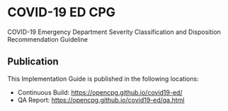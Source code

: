 # COVID-19 ED CPG

COVID-19 Emergency Department Severity Classification and Disposition Recommendation Guideline

## Publication

This Implementation Guide is published in the following locations:

* Continuous Build: https://opencpg.github.io/covid19-ed/
* QA Report: https://opencpg.github.io/covid19-ed/qa.html
